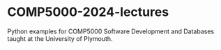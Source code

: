 # COMP5000-2024-lectures

Python examples for COMP5000 Software Development and Databases
taught at the University of Plymouth.


